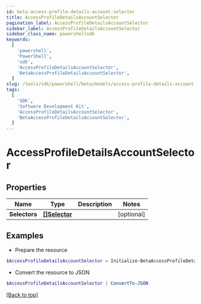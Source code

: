 ```yaml
---
id: beta-access-profile-details-account-selector
title: AccessProfileDetailsAccountSelector
pagination_label: AccessProfileDetailsAccountSelector
sidebar_label: AccessProfileDetailsAccountSelector
sidebar_class_name: powershellsdk
keywords:
  [
    'powershell',
    'PowerShell',
    'sdk',
    'AccessProfileDetailsAccountSelector',
    'BetaAccessProfileDetailsAccountSelector',
  ]
slug: /tools/sdk/powershell/beta/models/access-profile-details-account-selector
tags:
  [
    'SDK',
    'Software Development Kit',
    'AccessProfileDetailsAccountSelector',
    'BetaAccessProfileDetailsAccountSelector',
  ]
---
```


# AccessProfileDetailsAccountSelector

## Properties

| Name          | Type                       | Description | Notes      |
| ------------- | -------------------------- | ----------- | ---------- |
| **Selectors** | [**[]Selector**](selector) |             | [optional] |

## Examples

- Prepare the resource

```powershell
$AccessProfileDetailsAccountSelector = Initialize-BetaAccessProfileDetailsAccountSelector  -Selectors null
```

- Convert the resource to JSON

```powershell
$AccessProfileDetailsAccountSelector | ConvertTo-JSON
```

[[Back to top]](#)
